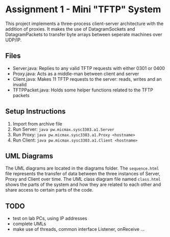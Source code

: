 # Assignment 1 - Mini "TFTP" System

This project implements a three-process client-server architecture with the addition of proxies. It makes the use of DatagramSockets and DatagramPackets to transfer byte arrays between seperate machines over UDP/IP.

## Files
- Server.java: Replies to any valid TFTP requests with either 0301 or 0400 
- Proxy.java: Acts as a middle-man between client and server
- Client.java: Makes 11 TFTP requests to the server: reads, writes and an invalid
- TFTPPacket.java: Holds some helper functions related to the TFTP packets

## Setup Instructions
1. Import from archive file
2. Run Server: `java pw.micmax.sysc3303.a1.Server`
3. Run Proxy: `java pw.micmax.sysc3303.a1.Proxy <hostname>`
4. Run Client: `java pw.micmax.sysc3303.a1.Client <hostname>`


## UML Diagrams

The UML diagrams are located in the diagrams folder. The `sequence.html` file represents the transfer of data between the three instances of Server, Proxy and Client over time. The 
UML class diagram file named `class.html` shows the parts of the system and how they are related to each other and share access to certain parts of the code.


## TODO
- test on lab PCs, using IP addresses
- complete UMLs
- make use of threads, common interface Listener, onReceive ...

